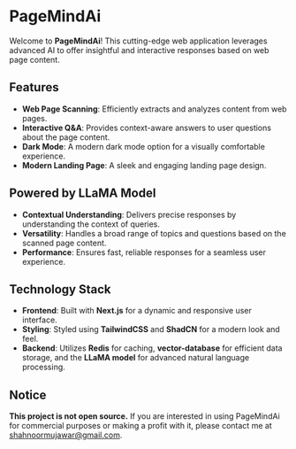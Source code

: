 # PageMindAi

Welcome to **PageMindAi**! This cutting-edge web application leverages advanced AI to offer insightful and interactive responses based on web page content.

## Features

- **Web Page Scanning**: Efficiently extracts and analyzes content from web pages.
- **Interactive Q&A**: Provides context-aware answers to user questions about the page content.
- **Dark Mode**: A modern dark mode option for a visually comfortable experience.
- **Modern Landing Page**: A sleek and engaging landing page design.

## Powered by LLaMA Model

- **Contextual Understanding**: Delivers precise responses by understanding the context of queries.
- **Versatility**: Handles a broad range of topics and questions based on the scanned page content.
- **Performance**: Ensures fast, reliable responses for a seamless user experience.

## Technology Stack

- **Frontend**: Built with **Next.js** for a dynamic and responsive user interface.
- **Styling**: Styled using **TailwindCSS** and **ShadCN** for a modern look and feel.
- **Backend**: Utilizes **Redis** for caching, **vector-database** for efficient data storage, and the **LLaMA model** for advanced natural language processing.

## Notice

**This project is not open source.** If you are interested in using PageMindAi for commercial purposes or making a profit with it, please contact me at [shahnoormujawar@gmail.com](mailto:shahnoormujawar@gmail.com).
